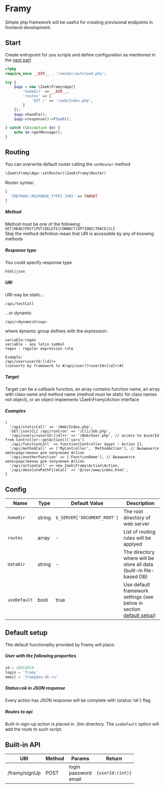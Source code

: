 # Framy
Simple php framework will be useful for creating provisional endpoints in frontend development.

## Start

Create entrypoint for you scripts and define configuration as mentioned in the [next part](#config)

```php
<?php
require_once __DIR__ . '/vendor/autoload.php';

try {
    $app = new \Zaek\Framy\App([
        'homeDir' => __DIR__,
        'routes' => [
            'GET /' => '/web/Index.php',
        ]
    ]);
    $app->handle();
    $app->response()->flush();

} catch (\Exception $e) {
    echo $e->getMessage();
}
```

## Routing
You can overwrite default router calling the `setRouter` method

```php
\Zaek\Framy\App::setRouter(\Zaek\Framy\Router)
```
Router syntax:
```php
[
  '[METHOD[:RESPONSE_TYPE] ]URI' => TARGET
] 
```
##### Method
Method must be one of the following: 
`GET|HEAD|POST|PUT|DELETE|CONNECT|OPTIONS|TRACE|CLI`  
Skip the method definition mean that URI is accessible by any of knowing methods

##### Response type
You could specify response type
```
html|json
```

##### URI
URI may be static...  
```
/api/testCall
```  
...or dynamic
```
/api/<dynamicGroup>
``` 
where dynamic group defines with the expression:
```
variable:regex
variable - any latin symbol
regex - regular expression rule

Example:
/api/user<userId:[\d]+> 
(converts by framework to #/api/user(?<userId>[\d]+)#)
```

##### Target
Target can be a callback function, 
an array contains function name, 
an array with class name and method name (method must be static for class names not object),
or an object implements \Zaek\Framy\Action interface
 
##### Examples
```
[
  '/api/staticCall' => '/Web/Index.php',
  'GET:json|CLI /api/runCron' => '/Cli/Job.php',
  '/api/users/<userId:[\d]+>' => '/Web/User.php', // access to $userId from Controller::getAction()['vars']
  '/api/functionCall' => function(Controller $app) : Action {},
  '/api/methodCall' => ['MyController', 'MethodAction'], // Вызывается непосредственно для получения Action
  '/api/anotherFunction' => ['FunctionName'], // Вызывается непосредственно для получения Action
  '/api/actionCall' => new Zaek\Framy\Action\Action,
  '/api/absolutePathFileCall' => '@/var/www/index.html',
]
```

## Config
|Name|Type|Default Value|Description|
|---|---|---|---|
|`homeDir`|string|`$_SERVER['DOCUMENT_ROOT']`|The root directory of web server|
|`routes`|array|-|List of routing rules will be applyed|
|`dataDir`|string|-|The directory where will be store all data (built-in file-based DB)|
|`useDefault`|bool|true|Use default framework settings (see below in section [default setup](#default-setup))|


## Default setup

The default functionality provided by Framy will place:
 
##### User with the following properties
```php
id = 10012019
login = 'framy'
email = 'framy@za-ek.ru'
```
##### Status=ok in JSON response
Every action has JSON response will be complete with {status:'ok'} flag

##### Routes to api
Built-in sign-up action is placed in ./bin directory. 
The `useDefault` option will add the route to such script.

## Built-in API

|URI|Method|Params|Return|
|---|---|---|---|
|/framy/signUp|POST|login<br />password<br />email|`{userId:(int)}`|